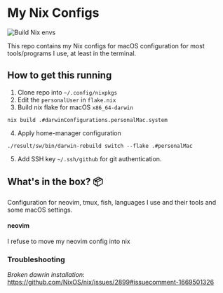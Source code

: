 # My Nix Configs

![Build Nix envs](https://github.com/BSathvik/dotfiles/workflows/Build%20Nix%20envs/badge.svg)

This repo contains my Nix configs for macOS configuration for most tools/programs I use, at least in the terminal.

## How to get this running

1. Clone repo into `~/.config/nixpkgs`
2. Edit the `personalUser` in `flake.nix`
3. Build nix flake for macOS `x86_64-darwin` 
```
nix build .#darwinConfigurations.personalMac.system
```
4. Apply home-manager configuration
```
./result/sw/bin/darwin-rebuild switch --flake .#personalMac
```
5. Add SSH key `~/.ssh/github` for git authentication.

## What's in the box? 📦 

Configuration for neovim, tmux, fish, languages I use and their tools and some macOS settings.

#### neovim

I refuse to move my neovim config into nix 

### Troubleshooting

*Broken dawrin installation*: https://github.com/NixOS/nix/issues/2899#issuecomment-1669501326

